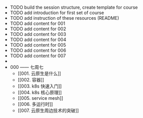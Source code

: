 - TODO build the session structure, create template for course
- TODO add introduction for first set of course
- TODO add instruction of these resources (README)
- TODO add content for 001
- TODO add content for 002
- TODO add content for 003
- TODO add content for 004
- TODO add content for 005
- TODO add content for 006
- TODO add content for 007
-
- 000 —— 七周七
	- [[001. 云原生是什么]]
	- [[002. 容器]]
	- [[003. k8s 快速入门]]
	- [[004. k8s 核心原理]]
	- [[005. service mesh]]
	- [[006. 多运行时]]
	- [[007. 云原生周边技术的突破]]